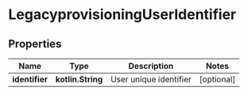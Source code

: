 
# LegacyprovisioningUserIdentifier

## Properties
Name | Type | Description | Notes
------------ | ------------- | ------------- | -------------
**identifier** | **kotlin.String** | User unique identifier |  [optional]



